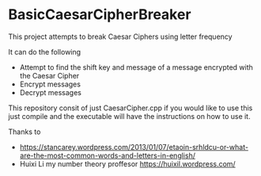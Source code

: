 # BasicCaesarCipherBreaker
This project attempts to break Caesar Ciphers using letter frequency 

It can do the following
- Attempt to find the shift key and message of a message encrypted with the Caesar Cipher
- Encrypt messages
- Decrypt messages  

This repository consit of just CaesarCipher.cpp if you would like to use this just compile and the executable will have the instructions on how to use it.

Thanks to
- https://stancarey.wordpress.com/2013/01/07/etaoin-srhldcu-or-what-are-the-most-common-words-and-letters-in-english/
- Huixi Li my number theory proffesor https://huixil.wordpress.com/
